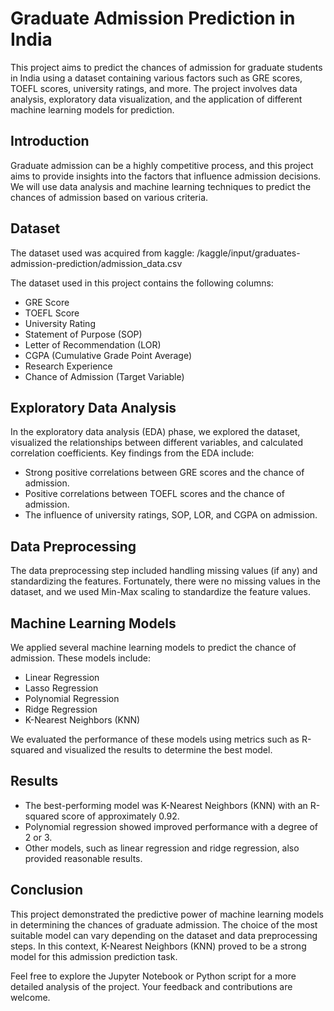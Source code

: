 # Graduate Admission Prediction in India

This project aims to predict the chances of admission for graduate students in India using a dataset containing various factors such as GRE scores, TOEFL scores, university ratings, and more. The project involves data analysis, exploratory data visualization, and the application of different machine learning models for prediction.


## Introduction

Graduate admission can be a highly competitive process, and this project aims to provide insights into the factors that influence admission decisions. We will use data analysis and machine learning techniques to predict the chances of admission based on various criteria.

## Dataset
The dataset used was acquired from kaggle:
/kaggle/input/graduates-admission-prediction/admission_data.csv

The dataset used in this project contains the following columns:
- GRE Score
- TOEFL Score
- University Rating
- Statement of Purpose (SOP)
- Letter of Recommendation (LOR)
- CGPA (Cumulative Grade Point Average)
- Research Experience
- Chance of Admission (Target Variable)

## Exploratory Data Analysis

In the exploratory data analysis (EDA) phase, we explored the dataset, visualized the relationships between different variables, and calculated correlation coefficients. Key findings from the EDA include:
- Strong positive correlations between GRE scores and the chance of admission.
- Positive correlations between TOEFL scores and the chance of admission.
- The influence of university ratings, SOP, LOR, and CGPA on admission.

## Data Preprocessing

The data preprocessing step included handling missing values (if any) and standardizing the features. Fortunately, there were no missing values in the dataset, and we used Min-Max scaling to standardize the feature values.

## Machine Learning Models

We applied several machine learning models to predict the chance of admission. These models include:
- Linear Regression
- Lasso Regression
- Polynomial Regression
- Ridge Regression
- K-Nearest Neighbors (KNN)

We evaluated the performance of these models using metrics such as R-squared and visualized the results to determine the best model.

## Results

- The best-performing model was K-Nearest Neighbors (KNN) with an R-squared score of approximately 0.92.
- Polynomial regression showed improved performance with a degree of 2 or 3.
- Other models, such as linear regression and ridge regression, also provided reasonable results.

## Conclusion

This project demonstrated the predictive power of machine learning models in determining the chances of graduate admission. The choice of the most suitable model can vary depending on the dataset and data preprocessing steps. In this context, K-Nearest Neighbors (KNN) proved to be a strong model for this admission prediction task.

Feel free to explore the Jupyter Notebook or Python script for a more detailed analysis of the project. Your feedback and contributions are welcome.


